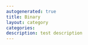 ```yaml
---
autogenerated: true
title: Binary
layout: category
categories: 
description: test description
---
```


